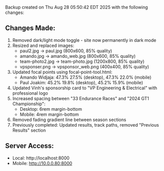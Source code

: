 Backup created on Thu Aug 28 05:50:42 EDT 2025 with the following changes:

## Changes Made:
1. Removed dark/light mode toggle - site now permanently in dark mode
2. Resized and replaced images:
   - paul2.jpg → paul.jpg (800x600, 85% quality)
   - amando.jpg → amando_web.jpg (800x600, 85% quality) 
   - team-photo2.jpg → team-photo.jpg (1200x800, 85% quality)
   - vpsponser.png → vpsponsor_web.png (400x400, 85% quality)
3. Updated focal points using focal-point-tool.html:
   - Amando Widjaja: 47.3% 27.5% (desktop), 47.3% 22.0% (mobile)
   - Paul Joakim: 45.2% 19.8% (desktop), 45.2% 15.9% (mobile)
4. Updated Vinh's sponsorship card to "VP Engineering & Electrical" with professional logo
5. Increased spacing between "33 Endurance Races" and "2024 GT1 Championship":
   - Desktop: 6rem margin-bottom
   - Mobile: 4rem margin-bottom
6. Removed fading gradient line between season sections
7. Previously completed: Updated results, track paths, removed "Previous Results" section

## Server Access:
- Local: http://localhost:8000
- Mobile: http://10.0.0.80:8000
